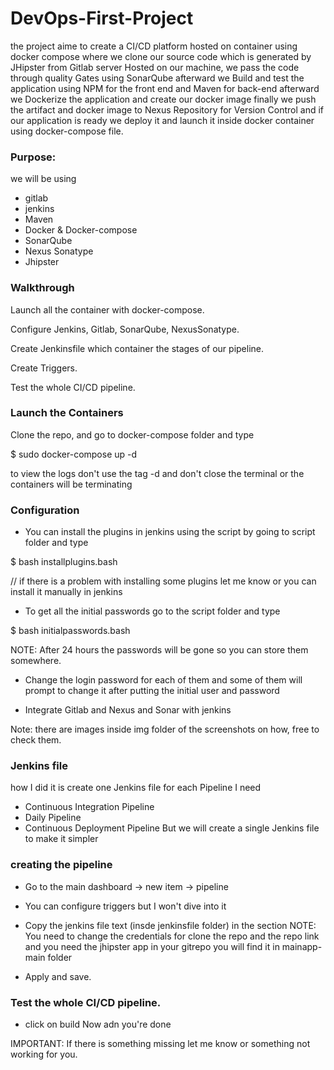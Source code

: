 # DevOps-First-Project
the project aime to create a CI/CD platform hosted on container using docker compose where we clone our source code which is
generated by JHipster from Gitlab server Hosted on our machine, we pass the code through quality Gates using SonarQube
afterward we Build and test the application using NPM for the front end and Maven for back-end afterward we Dockerize the
application and create our docker image finally we push the artifact and docker image to Nexus Repository for Version Control
and if our application is ready we deploy it and launch it inside docker container using docker-compose file.

### Purpose:
we will be using 
- gitlab
- jenkins
- Maven
- Docker & Docker-compose
- SonarQube
- Nexus Sonatype
- Jhipster

### Walkthrough

Launch all the container with docker-compose.

Configure Jenkins, Gitlab, SonarQube, NexusSonatype.

Create Jenkinsfile which container the stages of our pipeline.

Create Triggers.

Test the whole CI/CD pipeline.

### Launch the Containers

Clone the repo, and go to docker-compose folder and type

 $ sudo docker-compose up -d 

to view the logs don't use the tag -d and don't close the terminal or the containers will be terminating

### Configuration


- You can install the plugins in jenkins using the script by going to script folder and type

 $ bash installplugins.bash

// if there is a problem with installing some plugins let me know or you can install it manually in jenkins

- To get all the initial passwords go to the script folder and type 

 $ bash initialpasswords.bash

NOTE: After 24 hours the passwords will be gone so you can store them somewhere.

- Change the login password for each of them and some of them will prompt to change it after putting the initial user and password

- Integrate Gitlab and Nexus and Sonar with jenkins

Note: there are images inside img folder of the screenshots on how, free to check them.

### Jenkins file

how I did it is create one Jenkins file for each Pipeline I need 
 - Continuous Integration Pipeline
 - Daily Pipeline
 - Continuous Deployment Pipeline
But we will create a single Jenkins file to make it simpler

### creating the pipeline

 * Go to the main dashboard -> new item -> pipeline 

 * You can configure triggers but I won't dive into it 

 * Copy the jenkins file text (insde jenkinsfile folder) in the section
 NOTE: You need to change the credentials for clone the repo and the repo link and you need the jhipster app in your gitrepo you will find it in mainapp-main folder

 * Apply and save.

### Test the whole CI/CD pipeline.

 * click on build Now adn you're done

 IMPORTANT: If there is something missing let me know or something not working for you.
 
 